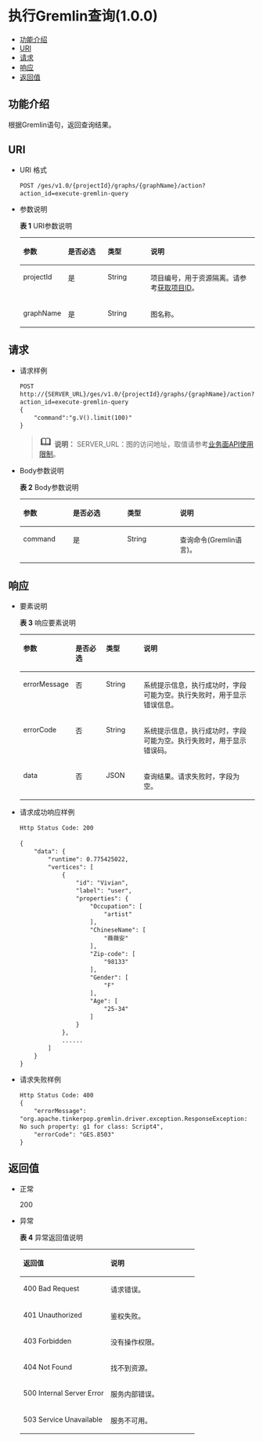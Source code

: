 # 执行Gremlin查询\(1.0.0\)<a name="ges_03_0029"></a>

-   [功能介绍](#section50978968191517)
-   [URI](#section52466462191517)
-   [请求](#section41515012191517)
-   [响应](#section54598423191517)
-   [返回值](#section35138213191517)

## 功能介绍<a name="section50978968191517"></a>

根据Gremlin语句，返回查询结果。

## URI<a name="section52466462191517"></a>

-   URI 格式

    ```
    POST /ges/v1.0/{projectId}/graphs/{graphName}/action?action_id=execute-gremlin-query
    ```

-   参数说明

    **表 1**  URI参数说明

    <a name="table47709151191539"></a>
    <table><thead align="left"><tr id="row39224537191539"><th class="cellrowborder" valign="top" width="16.71%" id="mcps1.2.5.1.1"><p id="p46922758191555"><a name="p46922758191555"></a><a name="p46922758191555"></a>参数</p>
    </th>
    <th class="cellrowborder" valign="top" width="17.34%" id="mcps1.2.5.1.2"><p id="p42647029191555"><a name="p42647029191555"></a><a name="p42647029191555"></a>是否必选</p>
    </th>
    <th class="cellrowborder" valign="top" width="18.6%" id="mcps1.2.5.1.3"><p id="p31857313191555"><a name="p31857313191555"></a><a name="p31857313191555"></a>类型</p>
    </th>
    <th class="cellrowborder" valign="top" width="47.349999999999994%" id="mcps1.2.5.1.4"><p id="p30305521191555"><a name="p30305521191555"></a><a name="p30305521191555"></a>说明</p>
    </th>
    </tr>
    </thead>
    <tbody><tr id="row60191230191539"><td class="cellrowborder" valign="top" width="16.71%" headers="mcps1.2.5.1.1 "><p id="p58069150191555"><a name="p58069150191555"></a><a name="p58069150191555"></a>projectId</p>
    </td>
    <td class="cellrowborder" valign="top" width="17.34%" headers="mcps1.2.5.1.2 "><p id="p5980748191555"><a name="p5980748191555"></a><a name="p5980748191555"></a>是</p>
    </td>
    <td class="cellrowborder" valign="top" width="18.6%" headers="mcps1.2.5.1.3 "><p id="p14678590191555"><a name="p14678590191555"></a><a name="p14678590191555"></a>String</p>
    </td>
    <td class="cellrowborder" valign="top" width="47.349999999999994%" headers="mcps1.2.5.1.4 "><p id="p51708449194548"><a name="p51708449194548"></a><a name="p51708449194548"></a>项目编号，用于资源隔离。请参考<a href="获取项目ID.md">获取项目ID</a>。</p>
    </td>
    </tr>
    <tr id="row65057755191539"><td class="cellrowborder" valign="top" width="16.71%" headers="mcps1.2.5.1.1 "><p id="p45128597191555"><a name="p45128597191555"></a><a name="p45128597191555"></a>graphName</p>
    </td>
    <td class="cellrowborder" valign="top" width="17.34%" headers="mcps1.2.5.1.2 "><p id="p31537730191555"><a name="p31537730191555"></a><a name="p31537730191555"></a>是</p>
    </td>
    <td class="cellrowborder" valign="top" width="18.6%" headers="mcps1.2.5.1.3 "><p id="p4419319191555"><a name="p4419319191555"></a><a name="p4419319191555"></a>String</p>
    </td>
    <td class="cellrowborder" valign="top" width="47.349999999999994%" headers="mcps1.2.5.1.4 "><p id="p22420573191555"><a name="p22420573191555"></a><a name="p22420573191555"></a>图名称。</p>
    </td>
    </tr>
    </tbody>
    </table>


## 请求<a name="section41515012191517"></a>

-   请求样例

    ```
    POST http://{SERVER_URL}/ges/v1.0/{projectId}/graphs/{graphName}/action?action_id=execute-gremlin-query
    {       
        "command":"g.V().limit(100)" 
    }
    ```

    >![](public_sys-resources/icon-note.gif) **说明：** 
    >SERVER\_URL：图的访问地址，取值请参考[业务面API使用限制](业务面API使用限制.md)。

-   Body参数说明

    **表 2**  Body参数说明

    <a name="table53027413191617"></a>
    <table><thead align="left"><tr id="row24504688191617"><th class="cellrowborder" valign="top" width="21.11%" id="mcps1.2.5.1.1"><p id="p53255191191648"><a name="p53255191191648"></a><a name="p53255191191648"></a>参数</p>
    </th>
    <th class="cellrowborder" valign="top" width="23.119999999999997%" id="mcps1.2.5.1.2"><p id="p18703221191648"><a name="p18703221191648"></a><a name="p18703221191648"></a>是否必选</p>
    </th>
    <th class="cellrowborder" valign="top" width="22.48%" id="mcps1.2.5.1.3"><p id="p38565972191648"><a name="p38565972191648"></a><a name="p38565972191648"></a>类型</p>
    </th>
    <th class="cellrowborder" valign="top" width="33.29%" id="mcps1.2.5.1.4"><p id="p36836060191648"><a name="p36836060191648"></a><a name="p36836060191648"></a>说明</p>
    </th>
    </tr>
    </thead>
    <tbody><tr id="row37220753191617"><td class="cellrowborder" valign="top" width="21.11%" headers="mcps1.2.5.1.1 "><p id="p22372356191648"><a name="p22372356191648"></a><a name="p22372356191648"></a>command</p>
    </td>
    <td class="cellrowborder" valign="top" width="23.119999999999997%" headers="mcps1.2.5.1.2 "><p id="p221557191648"><a name="p221557191648"></a><a name="p221557191648"></a>是</p>
    </td>
    <td class="cellrowborder" valign="top" width="22.48%" headers="mcps1.2.5.1.3 "><p id="p17946158191648"><a name="p17946158191648"></a><a name="p17946158191648"></a>String</p>
    </td>
    <td class="cellrowborder" valign="top" width="33.29%" headers="mcps1.2.5.1.4 "><p id="p44352728191648"><a name="p44352728191648"></a><a name="p44352728191648"></a>查询命令(Gremlin语言)。</p>
    </td>
    </tr>
    </tbody>
    </table>


## 响应<a name="section54598423191517"></a>

-   要素说明

    **表 3**  响应要素说明

    <a name="table22641075191745"></a>
    <table><thead align="left"><tr id="row4372910191745"><th class="cellrowborder" valign="top" width="14.38%" id="mcps1.2.5.1.1"><p id="p2873064319181"><a name="p2873064319181"></a><a name="p2873064319181"></a>参数</p>
    </th>
    <th class="cellrowborder" valign="top" width="14.11%" id="mcps1.2.5.1.2"><p id="p4548073619181"><a name="p4548073619181"></a><a name="p4548073619181"></a>是否必选</p>
    </th>
    <th class="cellrowborder" valign="top" width="16.71%" id="mcps1.2.5.1.3"><p id="p6006098119181"><a name="p6006098119181"></a><a name="p6006098119181"></a>类型</p>
    </th>
    <th class="cellrowborder" valign="top" width="54.800000000000004%" id="mcps1.2.5.1.4"><p id="p3310130719181"><a name="p3310130719181"></a><a name="p3310130719181"></a>说明</p>
    </th>
    </tr>
    </thead>
    <tbody><tr id="row62523322191745"><td class="cellrowborder" valign="top" width="14.38%" headers="mcps1.2.5.1.1 "><p id="p1339512819181"><a name="p1339512819181"></a><a name="p1339512819181"></a>errorMessage</p>
    </td>
    <td class="cellrowborder" valign="top" width="14.11%" headers="mcps1.2.5.1.2 "><p id="p1126361619181"><a name="p1126361619181"></a><a name="p1126361619181"></a>否</p>
    </td>
    <td class="cellrowborder" valign="top" width="16.71%" headers="mcps1.2.5.1.3 "><p id="p3993768819181"><a name="p3993768819181"></a><a name="p3993768819181"></a>String</p>
    </td>
    <td class="cellrowborder" valign="top" width="54.800000000000004%" headers="mcps1.2.5.1.4 "><p id="p1372727219181"><a name="p1372727219181"></a><a name="p1372727219181"></a>系统提示信息，执行成功时，字段可能为空。执行失败时，用于显示错误信息。</p>
    </td>
    </tr>
    <tr id="row22384938191745"><td class="cellrowborder" valign="top" width="14.38%" headers="mcps1.2.5.1.1 "><p id="p796099719181"><a name="p796099719181"></a><a name="p796099719181"></a>errorCode</p>
    </td>
    <td class="cellrowborder" valign="top" width="14.11%" headers="mcps1.2.5.1.2 "><p id="p4086103419181"><a name="p4086103419181"></a><a name="p4086103419181"></a>否</p>
    </td>
    <td class="cellrowborder" valign="top" width="16.71%" headers="mcps1.2.5.1.3 "><p id="p2140944319181"><a name="p2140944319181"></a><a name="p2140944319181"></a>String</p>
    </td>
    <td class="cellrowborder" valign="top" width="54.800000000000004%" headers="mcps1.2.5.1.4 "><p id="p5644332119181"><a name="p5644332119181"></a><a name="p5644332119181"></a>系统提示信息，执行成功时，字段可能为空。执行失败时，用于显示错误码。</p>
    </td>
    </tr>
    <tr id="row34709046191745"><td class="cellrowborder" valign="top" width="14.38%" headers="mcps1.2.5.1.1 "><p id="p944746919181"><a name="p944746919181"></a><a name="p944746919181"></a>data</p>
    </td>
    <td class="cellrowborder" valign="top" width="14.11%" headers="mcps1.2.5.1.2 "><p id="p2704752919181"><a name="p2704752919181"></a><a name="p2704752919181"></a>否</p>
    </td>
    <td class="cellrowborder" valign="top" width="16.71%" headers="mcps1.2.5.1.3 "><p id="p4336623719181"><a name="p4336623719181"></a><a name="p4336623719181"></a>JSON</p>
    </td>
    <td class="cellrowborder" valign="top" width="54.800000000000004%" headers="mcps1.2.5.1.4 "><p id="p2300433819181"><a name="p2300433819181"></a><a name="p2300433819181"></a>查询结果。请求失败时，字段为空。</p>
    </td>
    </tr>
    </tbody>
    </table>


-   请求成功响应样例

    ```
    Http Status Code: 200
    
    {
        "data": {
            "runtime": 0.775425022,
            "vertices": [
                {
                    "id": "Vivian",
                    "label": "user",
                    "properties": {
                        "Occupation": [
                            "artist"
                        ],
                        "ChineseName": [
                            "薇薇安"
                        ],
                        "Zip-code": [
                            "98133"
                        ],
                        "Gender": [
                            "F"
                        ],
                        "Age": [
                            "25-34"
                        ]
                    }
                },
                ......
            ]
        }
    }
    ```

-   请求失败样例

    ```
    Http Status Code: 400
    {
        "errorMessage": "org.apache.tinkerpop.gremlin.driver.exception.ResponseException: No such property: g1 for class: Script4",
        "errorCode": "GES.8503"
    }
    ```


## 返回值<a name="section35138213191517"></a>

-   正常

    200

-   异常

    **表 4**  异常返回值说明

    <a name="table2984752518246"></a>
    <table><thead align="left"><tr id="row1211940418246"><th class="cellrowborder" valign="top" width="50%" id="mcps1.2.3.1.1"><p id="p3980654218254"><a name="p3980654218254"></a><a name="p3980654218254"></a>返回值</p>
    </th>
    <th class="cellrowborder" valign="top" width="50%" id="mcps1.2.3.1.2"><p id="p310447318254"><a name="p310447318254"></a><a name="p310447318254"></a>说明</p>
    </th>
    </tr>
    </thead>
    <tbody><tr id="row4240912018246"><td class="cellrowborder" valign="top" width="50%" headers="mcps1.2.3.1.1 "><p id="p3446280418254"><a name="p3446280418254"></a><a name="p3446280418254"></a>400 Bad Request</p>
    </td>
    <td class="cellrowborder" valign="top" width="50%" headers="mcps1.2.3.1.2 "><p id="p4002370018254"><a name="p4002370018254"></a><a name="p4002370018254"></a>请求错误。</p>
    </td>
    </tr>
    <tr id="row4888805618246"><td class="cellrowborder" valign="top" width="50%" headers="mcps1.2.3.1.1 "><p id="p5203043918254"><a name="p5203043918254"></a><a name="p5203043918254"></a>401 Unauthorized</p>
    </td>
    <td class="cellrowborder" valign="top" width="50%" headers="mcps1.2.3.1.2 "><p id="p5371601718254"><a name="p5371601718254"></a><a name="p5371601718254"></a>鉴权失败。</p>
    </td>
    </tr>
    <tr id="row3592872518246"><td class="cellrowborder" valign="top" width="50%" headers="mcps1.2.3.1.1 "><p id="p3450921718254"><a name="p3450921718254"></a><a name="p3450921718254"></a>403 Forbidden</p>
    </td>
    <td class="cellrowborder" valign="top" width="50%" headers="mcps1.2.3.1.2 "><p id="p4378321618254"><a name="p4378321618254"></a><a name="p4378321618254"></a>没有操作权限。</p>
    </td>
    </tr>
    <tr id="row4281759818246"><td class="cellrowborder" valign="top" width="50%" headers="mcps1.2.3.1.1 "><p id="p4125438418254"><a name="p4125438418254"></a><a name="p4125438418254"></a>404 Not Found</p>
    </td>
    <td class="cellrowborder" valign="top" width="50%" headers="mcps1.2.3.1.2 "><p id="p5327079718254"><a name="p5327079718254"></a><a name="p5327079718254"></a>找不到资源。</p>
    </td>
    </tr>
    <tr id="row994303918246"><td class="cellrowborder" valign="top" width="50%" headers="mcps1.2.3.1.1 "><p id="p4548781618254"><a name="p4548781618254"></a><a name="p4548781618254"></a>500 Internal Server Error</p>
    </td>
    <td class="cellrowborder" valign="top" width="50%" headers="mcps1.2.3.1.2 "><p id="p6063444518254"><a name="p6063444518254"></a><a name="p6063444518254"></a>服务内部错误。</p>
    </td>
    </tr>
    <tr id="row5822219018246"><td class="cellrowborder" valign="top" width="50%" headers="mcps1.2.3.1.1 "><p id="p4487805318254"><a name="p4487805318254"></a><a name="p4487805318254"></a>503 Service Unavailable</p>
    </td>
    <td class="cellrowborder" valign="top" width="50%" headers="mcps1.2.3.1.2 "><p id="p1124370918254"><a name="p1124370918254"></a><a name="p1124370918254"></a>服务不可用。</p>
    </td>
    </tr>
    </tbody>
    </table>


